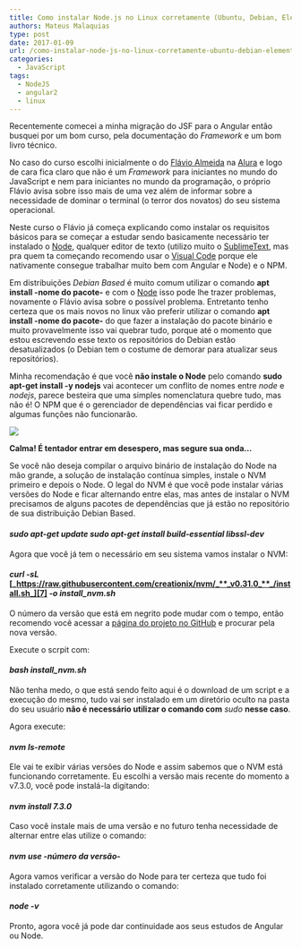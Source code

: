 ```yaml
---
title: Como instalar Node.js no Linux corretamente (Ubuntu, Debian, Elementary OS)
authors: Mateus Malaquias
type: post
date: 2017-01-09
url: /como-instalar-node-js-no-linux-corretamente-ubuntu-debian-elementary-os/
categories:
  - JavaScript
tags:
  - NodeJS
  - angular2
  - linux
---
```

Recentemente comecei a minha migração do JSF para o Angular então busquei por um bom curso, pela documentação do _Framework_ e um bom livro técnico.

No caso do curso escolhi inicialmente o do [Flávio Almeida][1] na [Alura][2] e logo de cara fica claro que não é um _Framework_ para iniciantes no mundo do JavaScript e nem para iniciantes no mundo da programação, o próprio Flávio avisa sobre isso mais de uma vez além de informar sobre a necessidade de dominar o terminal (o terror dos novatos) do seu sistema operacional.

Neste curso o Flávio já começa explicando como instalar os requisitos básicos para se começar a estudar sendo basicamente necessário ter instalado o [Node][3], qualquer editor de texto (utilizo muito o [SublimeText][4], mas pra quem ta começando recomendo usar o [Visual Code][5] porque ele nativamente consegue trabalhar muito bem com Angular e Node) e o NPM.

Em distribuições _Debian Based_ é muito comum utilizar o comando **apt install -nome do pacote-** e com o [Node][3] isso pode lhe trazer problemas, novamente o Flávio avisa sobre o possível problema. Entretanto tenho certeza que os mais novos no linux vão preferir utilizar o comando **apt install -nome do pacote-** do que fazer a instalação do pacote binário e muito provavelmente isso vai quebrar tudo, porque até o momento que estou escrevendo esse texto os repositórios do Debian estão desatualizados (o Debian tem o costume de demorar para atualizar seus repositórios).

Minha recomendação é que você **não instale o Node** pelo comando **sudo apt-get install -y nodejs** vai acontecer um conflito de nomes entre _node_ e _nodejs_, parece besteira que uma simples nomenclatura quebre tudo, mas não é! O NPM que é o gerenciador de dependências vai ficar perdido e algumas funções não funcionarão.

![][6]

**Calma! É tentador entrar em desespero, mas segure sua onda…**

Se você não deseja compilar o arquivo binário de instalação do Node na mão grande, a solução de instalação contínua simples, instale o NVM primeiro e depois o Node. O legal do NVM é que você pode instalar várias versões do Node e ficar alternando entre elas, mas antes de instalar o NVM precisamos de alguns pacotes de dependências que já estão no repositório de sua distribuição Debian Based.

#### _sudo apt-get update sudo apt-get install build-essential libssl-dev_

Agora que você já tem o necessário em seu sistema vamos instalar o NVM:

#### _curl -sL_ [_https://raw.githubusercontent.com/creationix/nvm/_**_v0.31.0_**_/install.sh_][7] _-o install_nvm.sh_

O número da versão que está em negrito pode mudar com o tempo, então recomendo você acessar a [página do projeto no GitHub][8] e procurar pela nova versão.

Execute o scrpit com:

#### _bash install_nvm.sh_

Não tenha medo, o que está sendo feito aqui é o download de um script e a execução do mesmo, tudo vai ser instalado em um diretório oculto na pasta do seu usuário **não é necessário utilizar o comando com** _sudo_ **nesse caso**.

Agora execute:

#### _nvm ls-remote_

Ele vai te exibir várias versões do Node e assim sabemos que o NVM está funcionando corretamente. Eu escolhi a versão mais recente do momento a v7.3.0, você pode instalá-la digitando:

#### _nvm install 7.3.0_

Caso você instale mais de uma versão e no futuro tenha necessidade de alternar entre elas utilize o comando:

#### _nvm use -número da versão-_

Agora vamos verificar a versão do Node para ter certeza que tudo foi instalado corretamente utilizando o comando:

#### _node -v_

Pronto, agora você já pode dar continuidade aos seus estudos de Angular ou Node.

 [1]: https://twitter.com/flaviohalmeida
 [2]: https://www.alura.com.br/curso-online-angular2-parte1
 [3]: https://nodejs.org
 [4]: https://www.sublimetext.com/
 [5]: https://code.visualstudio.com/
 [6]: uploads/2017/01/gritos.jpeg
 [7]: https://raw.githubusercontent.com/creationix/nvm/v0.31.0/install.sh
 [8]: https://github.com/creationix/nvm